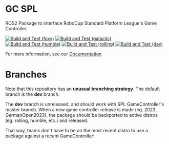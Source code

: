 # GC SPL

ROS2 Package to interface RoboCup Standard Platform League's Game Controller.

[![Build and Test (foxy)](https://github.com/ros-sports/gc_spl/actions/workflows/build_and_test_foxy.yaml/badge.svg?branch=foxy)](https://github.com/ros-sports/gc_spl/actions/workflows/build_and_test_foxy.yaml?query=branch:foxy)
[![Build and Test (galactic)](https://github.com/ros-sports/gc_spl/actions/workflows/build_and_test_galactic.yaml/badge.svg?branch=galactic)](https://github.com/ros-sports/gc_spl/actions/workflows/build_and_test_galactic.yaml?query=branch:galactic)
[![Build and Test (humble)](https://github.com/ros-sports/gc_spl/actions/workflows/build_and_test_humble.yaml/badge.svg?branch=humble)](https://github.com/ros-sports/gc_spl/actions/workflows/build_and_test_humble.yaml?query=branch:humble)
[![Build and Test (rolling)](https://github.com/ros-sports/gc_spl/actions/workflows/build_and_test_rolling.yaml/badge.svg?branch=rolling)](https://github.com/ros-sports/gc_spl/actions/workflows/build_and_test_rolling.yaml?query=branch:rolling)
[![Build and Test (dev)](https://github.com/ros-sports/gc_spl/actions/workflows/build_and_test_dev.yaml/badge.svg?branch=dev)](https://github.com/ros-sports/gc_spl/actions/workflows/build_and_test_dev.yaml?query=branch:dev)


For more information, see our [Documentation](https://gamecontroller-spl.readthedocs.io/)

# Branches

Note that this repository has an **unusual branching strategy**.
The default branch is the **dev** branch.

The **dev** branch is unreleased, and should work with SPL GameController's master branch.
When a new game controller release is made (eg. 2023, GermanOpen2023), the package should be backported to active distros (eg. rolling, humble, etc.) and released.

That way, teams don't have to be on the most recent distro to use a package against a recent GameController!
